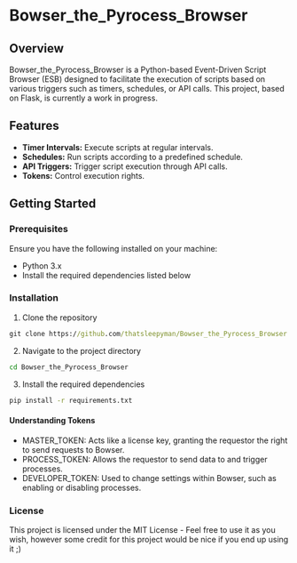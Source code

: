 # Bowser_the_Pyrocess_Browser

## Overview

Bowser_the_Pyrocess_Browser is a Python-based Event-Driven Script Browser (ESB) designed to facilitate the execution of scripts based on various triggers such as timers, schedules, or API calls. This project, based on Flask, is currently a work in progress.

## Features

- **Timer Intervals:** Execute scripts at regular intervals.
- **Schedules:** Run scripts according to a predefined schedule.
- **API Triggers:** Trigger script execution through API calls.
- **Tokens:** Control execution rights.

## Getting Started

### Prerequisites

Ensure you have the following installed on your machine:

- Python 3.x
- Install the required dependencies listed below


### Installation

1. Clone the repository
```cmd
git clone https://github.com/thatsleepyman/Bowser_the_Pyrocess_Browser.git
```

2. Navigate to the project directory
```cmd
cd Bowser_the_Pyrocess_Browser
```

3. Install the required dependencies
```cmd
pip install -r requirements.txt
```
#### Understanding Tokens
- MASTER_TOKEN: Acts like a license key, granting the requestor the right to send requests to Bowser.
- PROCESS_TOKEN: Allows the requestor to send data to and trigger processes.
- DEVELOPER_TOKEN: Used to change settings within Bowser, such as enabling or disabling processes.

### License
This project is licensed under the MIT License - Feel free to use it as you wish, however some credit for this project would be nice if you end up using it ;)
